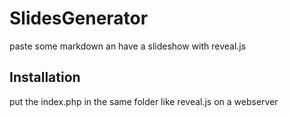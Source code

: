 # SlidesGenerator
paste some markdown an have a slideshow with reveal.js

## Installation

put the index.php in the same folder like reveal.js on a webserver
